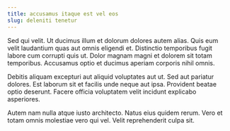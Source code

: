 ```yaml
---
title: accusamus itaque est vel eos
slug: deleniti tenetur
---
```


Sed qui velit. Ut ducimus illum et dolorum dolores autem alias. Quis eum velit laudantium quas aut omnis eligendi et. Distinctio temporibus fugit labore cum corrupti quis ut. Dolor magnam magni et dolorem sit totam temporibus. Accusamus optio et ducimus aperiam corporis nihil omnis.

Debitis aliquam excepturi aut aliquid voluptates aut ut. Sed aut pariatur dolores. Est laborum sit et facilis unde neque aut ipsa. Provident beatae optio deserunt. Facere officia voluptatem velit incidunt explicabo asperiores.

Autem nam nulla atque iusto architecto. Natus eius quidem rerum. Vero et totam omnis molestiae vero qui vel. Velit reprehenderit culpa sit.
